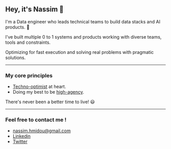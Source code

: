 ## Hey, it's Nassim 👋

I'm a Data engineer who leads technical teams to build data stacks and AI products. 🙂

I've built multiple 0 to 1 systems and products working with diverse teams, tools and
constraints. 

Optimizing for fast execution and solving real problems with
pragmatic solutions.

---

### My core principles

- [Techno-optimist](https://a16z.com/the-techno-optimist-manifesto/) at heart.
- Doing my best to be [high-agency](https://www.highagency.com/).

There's never been a better time to live! 😃

---

### Feel free to contact me !

- nassim.hmidou@gmail.com
- [Linkedin](https://www.linkedin.com/in/nassim-hmidou-334975b9/)
- [Twitter](https://x.com/HmiNassim)


<!--
**HNassim/HNassim** is a ✨ _special_ ✨ repository because its `README.md` (this file) appears on your GitHub profile.

Here are some ideas to get you started:

- 🔭 I’m currently working on ...
- 🌱 I’m currently learning ...
- 👯 I’m looking to collaborate on ...
- 🤔 I’m looking for help with ...
- 💬 Ask me about ...
- 📫 How to reach me: ...
- 😄 Pronouns: ...
- ⚡ Fun fact: ...
-->
